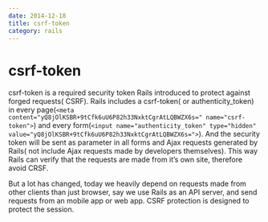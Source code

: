 ```yaml
---
date: 2014-12-18
title: csrf-token
category: rails
---
```

# csrf-token

csrf-token is a required security token Rails introduced to protect against forged requests( CSRF). Rails includes a csrf-token( or authenticity_token) in every page(`<meta content="yQ8jOlKSBR+9tCfk6uU6P82h33NxktCgrAtLQBWZX6s=" name="csrf-token">`) and every form(`<input name="authenticity_token" type="hidden" value="yQ8jOlKSBR+9tCfk6uU6P82h33NxktCgrAtLQBWZX6s=">`). And the security token will be sent as parameter in all forms and Ajax requests generated by Rails( not include Ajax requests made by developers themselves). This way Rails can verify that the requests are made from it’s own site, therefore avoid CRSF.

But a lot has changed, today we heavily depend on requests made from other clients than just browser, say we use Rails as an API server, and send requests from an mobile app or web app. CSRF protection is designed to protect the session. 
